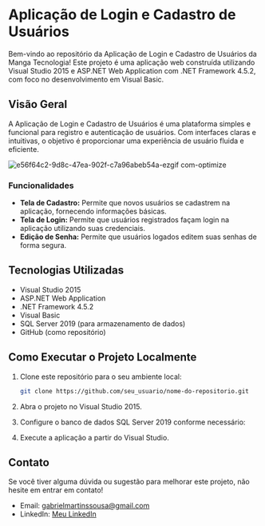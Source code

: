 # Aplicação de Login e Cadastro de Usuários

Bem-vindo ao repositório da Aplicação de Login e Cadastro de Usuários da Manga Tecnologia! Este projeto é uma aplicação web construída utilizando Visual Studio 2015 e ASP.NET Web Application com .NET Framework 4.5.2, com foco no desenvolvimento em Visual Basic.

## Visão Geral

A Aplicação de Login e Cadastro de Usuários é uma plataforma simples e funcional para registro e autenticação de usuários. Com interfaces claras e intuitivas, o objetivo é proporcionar uma experiência de usuário fluida e eficiente.

![e56f64c2-9d8c-47ea-902f-c7a96abeb54a-ezgif com-optimize](https://github.com/Vaconer/SistemaLoginRegistro/assets/106969683/826fbbdb-61cf-4542-a04c-db83012e301a)

### Funcionalidades

- **Tela de Cadastro:** Permite que novos usuários se cadastrem na aplicação, fornecendo informações básicas.
- **Tela de Login:** Permite que usuários registrados façam login na aplicação utilizando suas credenciais.
- **Edição de Senha:** Permite que usuários logados editem suas senhas de forma segura.

## Tecnologias Utilizadas

- Visual Studio 2015
- ASP.NET Web Application
- .NET Framework 4.5.2
- Visual Basic
- SQL Server 2019 (para armazenamento de dados)
- GitHub (como repositório)

## Como Executar o Projeto Localmente

1. Clone este repositório para o seu ambiente local:

   ```bash
   git clone https://github.com/seu_usuario/nome-do-repositorio.git
   ```

2. Abra o projeto no Visual Studio 2015.
3. Configure o banco de dados SQL Server 2019 conforme necessário:
4. Execute a aplicação a partir do Visual Studio.

## Contato

Se você tiver alguma dúvida ou sugestão para melhorar este projeto, não hesite em entrar em contato!

- Email: gabrielmartinssousa@gmail.com
- LinkedIn: [Meu LinkedIn](https://www.linkedin.com/in/gabriel-martins-3b76b122a/)
